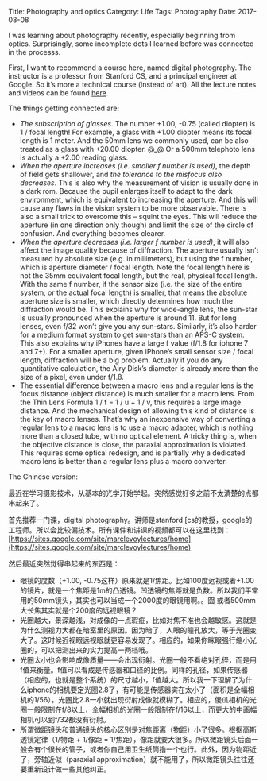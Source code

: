 Title: Photography and optics
Category: Life
Tags: Photography
Date: 2017-08-08

I was learning about photography recently, especially beginning from optics. Surprisingly, some incomplete dots I learned before was connected in the processs.

First, I want to recommend a course here, named digital photography. The instructor is a professor from Stanford CS, and a principal engineer at Google. So it’s more a technical course (instead of art). All the lecture notes and videos can be found [here]( https://sites.google.com/site/marclevoylectures/home).

The things getting connected are:

* _The subscription of glasses_. The number +1.00, -0.75 (called diopter) is 1 / focal length! For example, a glass with +1.00 diopter means its focal length is 1 meter. And the 50mm lens we commonly used, can be also treated as a glass with +20.00 diopter. @_@ Or a 500mm telephoto lens is actually a +2.00 reading glass. 
* _When the aperture increases (i.e. smaller f number is used)_, the depth of field gets shallower, and _the tolerance to the misfocus also decreases_. This is also why the measurement of vision is usually done in a dark rom. Because the pupil enlarges itself to adapt to the dark environment, which is equivalent to increasing the aperture. And this will cause any flaws in the vision system to be more observable. There is also a small trick to overcome this – squint the eyes. This will reduce the aperture (in one direction only though) and limit the size of the circle of confusion. And everything becomes clearer.
* _When the aperture decreases (i.e. larger f number is used)_, it will also affect the image quality because of diffraction. The aperture usually isn’t measured by absolute size (e.g. in millimeters), but using the f number, which is aperture diameter / focal length. Note the focal length here is not the 35mm equivalent focal length, but the real, physical focal length. With the same f number, if the sensor size (i.e. the size of the entire system, or the actual focal length) is smaller, that means the absolute aperture size is smaller, which directly determines how much the diffraction would be. This explains why for wide-angle lens, the sun-star is usually pronounced when the aperture is around 11. But for long lenses, even f/32 won’t give you any sun-stars. Similarly, it’s also harder for a medium format system to get sun-stars than an APS-C system. This also explains why iPhones have a large f value (f/1.8 for iphone 7 and 7+). For a smaller aperture, given iPhone’s small sensor size / focal length, diffraction will be a big problem. Actually if you do any quantitative calculation, the Airy Disk’s diameter is already more than the size of a pixel, even under f/1.8.
* The essential difference between a macro lens and a regular lens is the focus distance (object distance) is much smaller for a macro lens. From the Thin Lens Formula 1 / f = 1 / u + 1 / v, this requires a large image distance. And the mechanical design of allowing this kind of distance is the key of macro lenses. That’s why an inexpensive way of converting a regular lens to a macro lens is to use a macro adapter, which is nothing more than a closed tube, with no optical element. A tricky thing is, when the objective distance is close, the paraxial approximation is violated. This requires some optical redesign, and is partially why a dedicated macro lens is better than a regular lens plus a macro converter.

The Chinese version:

最近在学习摄影技术，从基本的光学开始学起。突然感觉好多之前不太清楚的点都串起来了。

首先推荐一门课，digital photography。讲师是stanford [cs的教授，google的工程师。所以会比较偏技术。所有课件和讲课的视频都可以在这里找到：[https://sites.google.com/site/marclevoylectures/home](https://sites.google.com/site/marclevoylectures/home)

然后最近突然觉得串起来的东西是：

* 眼镜的度数（+1.00, -0.75这样）原来就是1/焦距。比如100度远视或者+1.00的镜片，就是一个焦距是1m的凸透镜。凹透镜的焦距就是负数。所以我们平常用的50mm镜头，其实也可以当成一个2000度的眼镜用啊。。囧 或者500mm大长焦其实就是个200度的远视眼镜？
* 光圈越大，景深越浅，对成像的一点瑕疵，比如对焦不准也会越敏感。这就是为什么测视力大都在暗室里的原因。因为暗了，人眼的瞳孔放大，等于光圈变大了。这时候近视眼远视眼就更容易发现了。相应的，如果你眯眼强行缩小光圈的，可以把测出来的实力提高一两档哦。
* 光圈太小也会影响成像质量——会出现衍射。光圈一般不看绝对孔径，而是用f值来衡量。f值可以看成是传感器和口径的比例。同样的孔径，如果传感器（相应的，也就是整个系统）的尺寸越小，f值越大。所以我一下理解了为什么iphone的相机要定光圈2.8了，有可能是传感器实在太小了（面积是全幅相机的1/56），光圈比2.8一小就出现衍射成像就模糊了。相应的，傻瓜相机的光圈一般限制在f/8以上，全幅相机的光圈一般限制在f/16以上，而更大的中画幅相机可以到f/32都没有衍射。
* 所谓微距镜头和普通镜头的核心区别是对焦距离（物距）小了很多。根据高斯透镜定律（1/物距 + 1/像距 = 1/焦距），像距就要大很多。所以微距镜头后面一般会有个很长的管子，或者你自己用卫生纸筒撸一个也行。此外，因为物距近了，旁轴近似（paraxial approximation）就不能用了，所以微距镜头往往还要重新设计做一些其他纠正。
